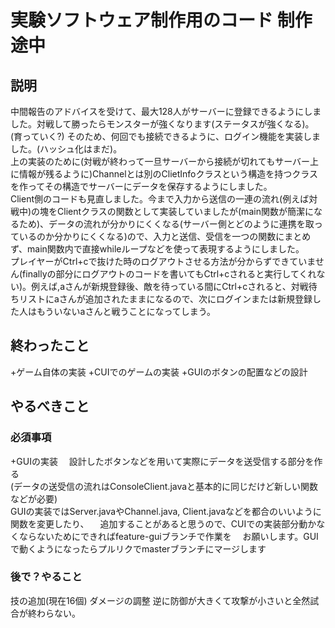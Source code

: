 # 実験ソフトウェア制作用のコード 制作途中
## 説明
中間報告のアドバイスを受けて、最大128人がサーバーに登録できるようにしました。対戦して勝ったらモンスターが強くなります(ステータスが強くなる)。
(育っていく?)
そのため、何回でも接続できるように、ログイン機能を実装しました。(ハッシュ化はまだ)。 <br>
上の実装のために(対戦が終わって一旦サーバーから接続が切れてもサーバー上に情報が残るように)Channelとは別のClietInfoクラスという構造を持つクラスを作ってその構造でサーバーにデータを保存するようにしました。 <br>
Client側のコードも見直しました。今まで入力から送信の一連の流れ(例えば対戦中)の塊をClientクラスの関数として実装していましたが(main関数が簡潔になるため)、データの流れが分かりにくくなる(サーバー側とどのように連携を取っているのか分かりにくくなる)ので、入力と送信、受信を一つの関数にまとめず、main関数内で直接whileループなどを使って表現するようにしました。 <br>
プレイヤーがCtrl+cで抜けた時のログアウトさせる方法が分からずできていません(finallyの部分にログアウトのコードを書いてもCtrl+cされると実行してくれない)。例えば,aさんが新規登録後、敵を待っている間にCtrl+cされると、対戦待ちリストにaさんが追加されたままになるので、次にログインまたは新規登録した人はもういないaさんと戦うことになってしまう。 <br>
## 終わったこと
+ゲーム自体の実装
+CUIでのゲームの実装
+GUIのボタンの配置などの設計
## やるべきこと
### 必須事項
+GUIの実装　
設計したボタンなどを用いて実際にデータを送受信する部分を作る <br>
(データの送受信の流れはConsoleClient.javaと基本的に同じだけど新しい関数などが必要) <br>
GUIの実装ではServer.javaやChannel.java, Client.javaなどを都合のいいように関数を変更したり、 　追加することがあると思うので、CUIでの実装部分動かなくならないためにできればfeature-guiブランチで作業を 　お願いします。GUIで動くようになったらプルリクでmasterブランチにマージします
### 後で？やること
技の追加(現在16個)
ダメージの調整
逆に防御が大きくて攻撃が小さいと全然試合が終わらない。
